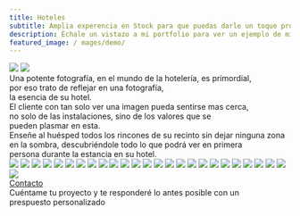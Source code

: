 ```yaml
---
title: Hoteles 
subtitle: Amplia experencia en Stock para que puedas darle un toque profesional a tu negocio
description: Échale un vistazo a mi portfolio para ver un ejemplo de mis fotografias.
featured_image: / mages/demo/
---
```



<div class="gallery" data-columns="1">
	<img src="/images/hoteles/217N1A0910.jpg" onload="pageTitle()">
    <img src="/images/hoteles/177N1A5594.jpg">
</div>
<div class="container-texto-hoteles">
	<div class="texto-hoteles">Una potente fotografía, en el mundo de la hotelería, es primordial,<br>por eso trato de reflejar en una fotografía,<br>la esencia de su hotel.
	</div>
	<div class="separadores"></div>
	<div class="texto-hoteles">
	El cliente con tan solo ver una imagen pueda 
	sentirse mas cerca,<br>no solo de las instalaciones, 
	sino de los valores que se <br>pueden plasmar en esta.
	</div>
	<div class="separadores"></div>
	<div class="texto-hoteles">
	Enseñe al huésped todos los rincones de su recinto 
	sin dejar ninguna zona<br>en la sombra, descubriéndole todo lo que podrá ver en primera<br>persona durante la estancia en su hotel.
	</div>
</div>

<div class="gallery" data-columns="3">	
	<img src="/images/hoteles/17N1A2506.jpg" loading="lazy"> 
	<img src="/images/hoteles/27N1A1454.jpg" loading="lazy">
	<img src="/images/hoteles/37N1A3818.jpg" loading="lazy">
	<img src="/images/hoteles/47N1A1724.jpg" loading="lazy">
	<img src="/images/hoteles/57N1A3634.jpg" loading="lazy">
	<img src="/images/hoteles/67N1A7143.jpg" loading="lazy">
	<img src="/images/hoteles/77N1A0984.jpg" loading="lazy">
	<img src="/images/hoteles/87N1A5294.jpg" loading="lazy">
	<img src="/images/hoteles/97N1A1147.jpg" loading="lazy">
	<img src="/images/hoteles/107N1A3049.jpg" loading="lazy">
	<img src="/images/hoteles/117N1A2979.jpg" loading="lazy">
	<img src="/images/hoteles/7N1A2307.jpg" loading="lazy">
	<img src="/images/hoteles/127N1A5212.jpg" loading="lazy">
	<img src="/images/hoteles/137N1A2735.jpg" loading="lazy">
	<img src="/images/hoteles/147N1A3476.jpg" loading="lazy">
	<img src="/images/hoteles/7N1A4485.jpg" loading="lazy">	
	<img src="/images/hoteles/167N1A1736.jpg" loading="lazy">
	<img src="/images/hoteles/177N1A5594.jpg" loading="lazy">
	<img src="/images/hoteles/187N1A0995.jpg" loading="lazy">
	<img src="/images/hoteles/7N1A7285.jpg" loading="lazy">
	<img src="/images/hoteles/197N1A1336.jpg" loading="lazy">
	<img src="/images/hoteles/207N1A2106.jpg" loading="lazy">
	<img src="/images/hoteles/217N1A0910.jpg" loading="lazy">
	<img src="/images/hoteles/247N1A1776.jpg" loading="lazy">
	<img src="/images/hoteles/237N1A3264.jpg" loading="lazy">
	<img src="/images/hoteles/227N1A2197.jpg" loading="lazy">						
</div>

<div class="button-container">
    <div class="center-button">
        <a href="contact" class="button-pill">Contacto</a>
    </div>
</div>
<div class="contact-quote"> 
Cuéntame tu proyecto y te responderé lo antes posible con un<br>prespuesto personalizado
</div>